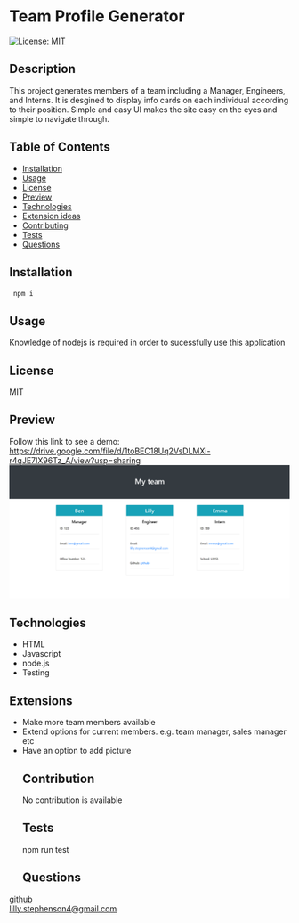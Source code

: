 # Team Profile Generator
  [![License: MIT](https://img.shields.io/badge/License-MIT-yellow.svg)](https://opensource.org/licenses/MIT)
  ## Description
  This project generates members of a team including a Manager, Engineers, and Interns. It is desgined to display info cards on each individual according to their position. Simple and easy UI makes the site easy on the eyes and simple to navigate through.
  ## Table of Contents 
  - [Installation](#installation)
  - [Usage](#usage)
  - [License](#license)
  - [Preview](#preview)
  - [Technologies](#technologies)
  - [Extension ideas](#extension)
  - [Contributing](#contribution)
  - [Tests](#tests)
  - [Questions](#questions)
  ## Installation
     npm i
  ## Usage
  Knowledge of nodejs is required in order to sucessfully use this application
  ## License
  MIT
  ## Preview
  Follow this link to see a demo: https://drive.google.com/file/d/1toBEC18Uq2VsDLMXi-r4qJE7IX96Tz_A/view?usp=sharing
  <img src="https://github.com/lills1/Team-profile-generator/blob/main/Capture.PNG">

  ## Technologies
  - HTML
  - Javascript
  - node.js
  - Testing
  ## Extensions
- Make more team members available
- Extend options for current members. e.g. team manager, sales manager etc
- Have an option to add picture
  ## Contribution
  No contribution is available
  ## Tests
    npm run test
  ## Questions
<a href= "https://github.com/lills1"> github </a>
<br>
<a href="mailto:lilly.stephenson4@gmail.com"> lilly.stephenson4@gmail.com</a>
